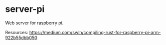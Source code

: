 # server-pi
Web server for raspberry pi.

Resources: 
https://medium.com/swlh/compiling-rust-for-raspberry-pi-arm-922b55dbb050